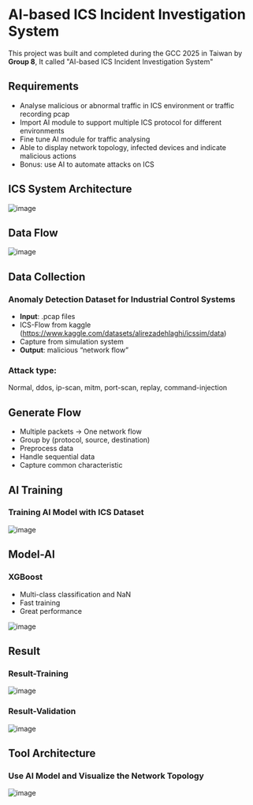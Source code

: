 # AI-based ICS Incident Investigation System
This project was built and completed during the GCC 2025 in Taiwan by **Group 8**, It called "AI-based ICS Incident Investigation System"
## Requirements

- Analyse malicious or abnormal traffic in ICS environment or traffic recording pcap
- Import AI module to support multiple ICS protocol for different environments
- Fine tune AI module for traffic analysing
- Able to display network topology, infected devices and indicate malicious actions
- Bonus: use AI to automate attacks on ICS


## ICS System Architecture

![image](https://github.com/user-attachments/assets/0cc7972e-cb54-41ac-9b88-ca994ab2d2dd)

## Data Flow 

![image](https://github.com/user-attachments/assets/f1461b2d-4c9e-4306-8f81-94cac135162b)

## Data Collection
### Anomaly Detection Dataset for Industrial Control Systems
- **Input**: .pcap files
- ICS-Flow from kaggle (https://www.kaggle.com/datasets/alirezadehlaghi/icssim/data)
- Capture from simulation system
- **Output**: malicious “network flow”
### Attack type: 
Normal, ddos, ip-scan, mitm, port-scan, replay, command-injection

## Generate Flow
- Multiple packets → One network flow
- Group by (protocol, source, destination)
- Preprocess data
- Handle sequential data
- Capture common characteristic

## AI Training 
### Training AI Model with ICS Dataset
![image](https://github.com/user-attachments/assets/5b63a873-c6ea-4407-857a-4c8cbaa87ce5)

## Model-AI

### XGBoost

- Multi-class classification and NaN
- Fast training
- Great performance

![image](https://github.com/user-attachments/assets/6252d5e3-2d38-4eb0-8b24-a1b5f538d644)


## Result
### Result-Training

![image](https://github.com/user-attachments/assets/c4f71fce-a6d4-4817-94bf-892982c8aa34)

### Result-Validation

![image](https://github.com/user-attachments/assets/0ef1ee30-f312-4277-bdab-137ca7fab3ba)

## Tool Architecture

###  Use AI Model and Visualize the Network Topology

![image](https://github.com/user-attachments/assets/4daf0c52-372b-479e-b005-ee5dd2c8d615)
